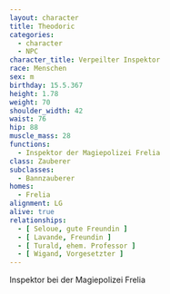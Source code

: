 ```yaml
---
layout: character
title: Theodoric
categories:
  - character
  - NPC
character_title: Verpeilter Inspektor
race: Menschen
sex: m
birthday: 15.5.367
height: 1.78
weight: 70
shoulder_width: 42
waist: 76
hip: 88
muscle_mass: 28
functions:
  - Inspektor der Magiepolizei Frelia
class: Zauberer
subclasses:
  - Bannzauberer
homes:
  - Frelia
alignment: LG
alive: true
relationships:
  - [ Seloue, gute Freundin ]
  - [ Lavande, Freundin ]
  - [ Turald, ehem. Professor ]
  - [ Wigand, Vorgesetzter ]
---
```


Inspektor bei der Magiepolizei Frelia